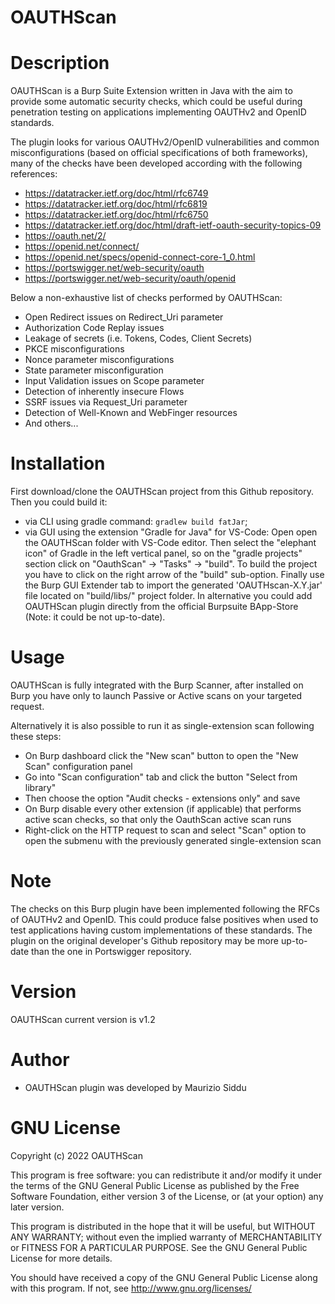 OAUTHScan
===================

# Description
OAUTHScan is a Burp Suite Extension written in Java with the aim to provide some automatic security checks, which could be useful during penetration testing on applications implementing OAUTHv2 and OpenID standards.

The plugin looks for various OAUTHv2/OpenID vulnerabilities and common misconfigurations (based on official specifications of both frameworks), many of the checks have been developed according with the following references:

  * https://datatracker.ietf.org/doc/html/rfc6749
  * https://datatracker.ietf.org/doc/html/rfc6819
  * https://datatracker.ietf.org/doc/html/rfc6750
  * https://datatracker.ietf.org/doc/html/draft-ietf-oauth-security-topics-09
  * https://oauth.net/2/
  * https://openid.net/connect/
  * https://openid.net/specs/openid-connect-core-1_0.html
  * https://portswigger.net/web-security/oauth
  * https://portswigger.net/web-security/oauth/openid


Below a non-exhaustive list of checks performed by OAUTHScan:

  * Open Redirect issues on Redirect_Uri parameter
  * Authorization Code Replay issues
  * Leakage of secrets (i.e. Tokens, Codes, Client Secrets)
  * PKCE misconfigurations
  * Nonce parameter misconfigurations
  * State parameter misconfiguration
  * Input Validation issues on Scope parameter
  * Detection of inherently insecure Flows
  * SSRF issues via Request_Uri parameter
  * Detection of Well-Known and WebFinger resources
  * And others...


# Installation
First download/clone the OAUTHScan project from this Github repository.
Then you could build it:
* via CLI using gradle command: `gradlew build fatJar`;
* via GUI using the extension "Gradle for Java" for VS-Code: 
    Open open the OAUTHScan folder with VS-Code editor. Then select 
    the "elephant icon" of Gradle in the left vertical panel, so on 
    the "gradle projects" section click on "OauthScan" -> "Tasks" -> 
    "build". To build the project you have to click on the right arrow 
    of the "build" sub-option. 
Finally use the Burp GUI Extender tab to import the generated 'OAUTHscan-X.Y.jar' file located on "build/libs/" project folder.
In alternative you could add OAUTHScan plugin directly from the official Burpsuite BApp-Store (Note: it could be not up-to-date).


# Usage
OAUTHScan is fully integrated with the Burp Scanner, after installed on Burp you have only to launch Passive or Active scans on your targeted request.

Alternatively it is also possible to run it as single-extension scan following these steps:
 * On Burp dashboard click the "New scan" button to open the "New Scan" configuration panel
 * Go into "Scan configuration" tab and click the button "Select from library"
 * Then choose the option "Audit checks - extensions only" and save
 * On Burp disable every other extension (if applicable) that performs active scan checks, so that only the OauthScan active scan runs
 * Right-click on the HTTP request to scan and select "Scan" option to open the submenu with the previously generated single-extension scan


# Note
The checks on this Burp plugin have been implemented following the RFCs of OAUTHv2 and OpenID. 
This could produce false positives when used to test applications having custom implementations of these standards.
The plugin on the original developer's Github repository may be more up-to-date than the one in Portswigger repository.


# Version
OAUTHScan current version is v1.2


# Author
- OAUTHScan plugin was developed by Maurizio Siddu


# GNU License
Copyright (c) 2022 OAUTHScan

This program is free software: you can redistribute it and/or modify
it under the terms of the GNU General Public License as published by
the Free Software Foundation, either version 3 of the License, or
(at your option) any later version.

This program is distributed in the hope that it will be useful,
but WITHOUT ANY WARRANTY; without even the implied warranty of
MERCHANTABILITY or FITNESS FOR A PARTICULAR PURPOSE. See the
GNU General Public License for more details.

You should have received a copy of the GNU General Public License
along with this program.  If not, see <http://www.gnu.org/licenses/>
